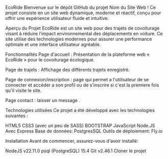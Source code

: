 EcoRide
Bienvenue sur le dépôt GitHub du projet Nom du Site Web ! Ce projet consiste en un site web dynamique, moderne et réactif, conçu pour offrir une expérience utilisateur fluide et intuitive.

Aperçu du Projet
EcoRide est un site web pour des trajets de covoiturage visant à réduire l’impact environnemental des déplacements en voiture. Ce site utilise des technologies modernes pour assurer une performance optimale et une interface utilisateur agréable.

Fonctionnalités
Page d'accueil : Présentation de la plateforme web « EcoRide » pour le covoiturage écologique.

Page de trajets : Affichage des différents trajets enregistré.

Page de connexion/inscription : page qui permet a l'utilisateur de se connecter et accéder a son profil ou de s'inscrire si c'est la premiere fois qu'il visite le site.

Page contact : laisser un message .

Technologies utilisées
Ce projet a été développé avec les technologies suivantes :

HTML5
CSS3 (avec un peu de SASS)
BOOTSTRAP
JavaScript
Node.JS Avec Express
Base de données: PostgresSQL
Outils de déploiement: Fly.io

Installation
Avant de commencer, assurez-vous d'avoir installé:

NodeJS v22.11.0
psql (PostgreSQL) 15.4
Git v2.46.1
Cloner le projet